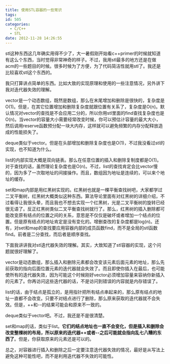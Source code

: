 ```yaml
---
title: 使用STL容器的一些常识
tags:
id: 505
categories:
  - C/C++
  - STL
date: 2012-11-28 14:26:55
---
```


stl这种东西这几年确实用得不少了，大一暑假刚开始看c++primer的时候就知道有这么个东西，当时觉得非常神奇的样子。不过，我用stl最多的地方还是在做acm的一些题目的时候。很多时候为了方便，为了代码简洁性就用stl了。我还是比较喜欢stl这个东西的。

我只打算讲点简单的东西。比如大致的实现原理和使用的一些注意情况，另外讲下我对迭代器失效的理解。

vector是一个动态数组，既然是数组，那么在末尾增加和删除是很快的，复杂度是O(1)。但是，在其它位置增加和删除复杂度就跟位置有关系了，复杂度是O(n)。默认情况对vector的查找是不会应用二分的，所以你用stl里面的find查找复杂度也是O(n)。当vector的容量大小需要经常改变时候，你可以预估计容量的最大大小，然后调用reserve函数预分配一块大内存，这样就可以避免频繁的内存分配释放造成的性能损失了。

deque类似于vector。但是在头部增加和删除复杂度也是O(1)，不过我没看过stl的实现，也不知道为什么。

list的内部实现大概是双向链表。那么在任意位置的插入和删除复制度都是O(1)。对于查找的话，虽然理论复杂度也是O(n)。不过，list的查找肯定会比vector慢的，因为多了一次取地址的间接操作。而且，数组因为地址是连续的，可以来个地址的缓存。

set和map内部是用红黑树实现的。红黑树也就是一棵平衡查找树吧，大家都学过二叉平衡树，红黑树大概类似这种东西。算法导论里面有对红黑树的详细介绍，不过看得让我很头晕，而且我也不想去实现一个红黑树，光是二叉平衡树的旋转已经很无语了。反正红黑树类似二叉平衡查找树就行了。那么，红黑树的插入删除都可能改变原有结点的位置之间的关系，意思是不仅仅是破坏或者增加一个结点的位置。但是原有结点的地址肯定是没有变化的。增删查改的复杂度都是log(n)。还有，对set和map的查找要应用容器内部的成员函数find，而不是全局的stl函数find。前者是二分查找，而后者是顺序查找。



下面我讲讲我对stl迭代器失效的理解。其实，大致知道了stl容器的实现，这个问题就很好理解了。

vector是动态数组，那么插入和删除元素都会改变该元素后面元素的地址，那么先前获取的指向后面位置元素的迭代器就会失效了。而且即使你插入在最后，也可能使所有的迭代器失效，因为可能这个时候刚好vector必须增加容量来容纳你新插入的元素了。你再访问这些迭代器的话，不是访问到错误的内容就是内存错误了。

list的话，由于结点是孤立的，是用指针把所有结点串起来的，那么原有结点的地址一直都不会改变。只要不对结点进行了删除，那么原来获取的迭代器就不会失效。但是，++和--的结果可能会和原来不一致的。

deque类似于vector吧。不过，我还是不是很清楚。

set和map的话，类似于list。**它们的结点地址也一直不会变化，但是插入和删除会改变整棵树的布局，所以原来的迭代器++或者--之后可能就会指向乱七八糟的东西了**。但是，你获取原来的元素还是可以的。

总之，对容器进行插入和删除之后一定要注意迭代器失效的情况，最好是从写法上避免这种可能性吧，而不是利用迭代器不失效的可能性。